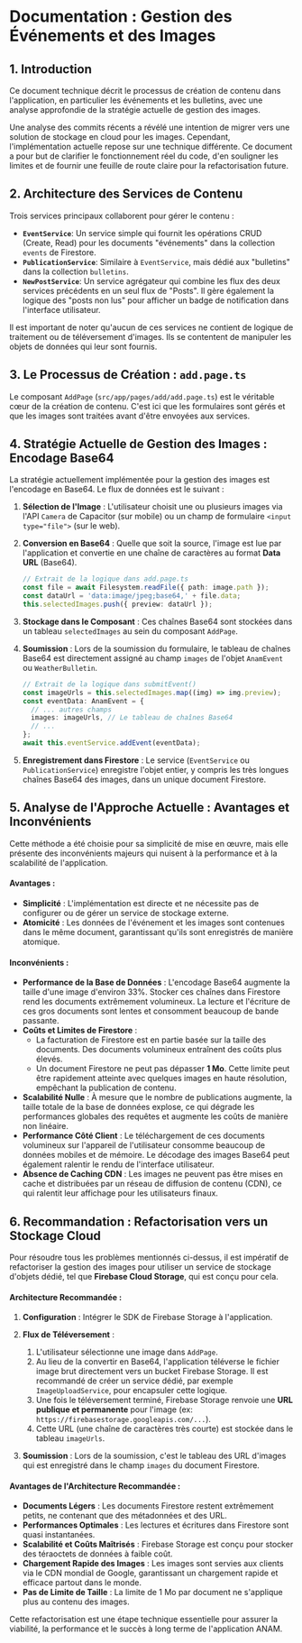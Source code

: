 # Documentation : Gestion des Événements et des Images

## 1. Introduction

Ce document technique décrit le processus de création de contenu dans l'application, en particulier les événements et les bulletins, avec une analyse approfondie de la stratégie actuelle de gestion des images.

Une analyse des commits récents a révélé une intention de migrer vers une solution de stockage en cloud pour les images. Cependant, l'implémentation actuelle repose sur une technique différente. Ce document a pour but de clarifier le fonctionnement réel du code, d'en souligner les limites et de fournir une feuille de route claire pour la refactorisation future.

## 2. Architecture des Services de Contenu

Trois services principaux collaborent pour gérer le contenu :

-   **`EventService`**: Un service simple qui fournit les opérations CRUD (Create, Read) pour les documents "événements" dans la collection `events` de Firestore.
-   **`PublicationService`**: Similaire à `EventService`, mais dédié aux "bulletins" dans la collection `bulletins`.
-   **`NewPostService`**: Un service agrégateur qui combine les flux des deux services précédents en un seul flux de "Posts". Il gère également la logique des "posts non lus" pour afficher un badge de notification dans l'interface utilisateur.

Il est important de noter qu'aucun de ces services ne contient de logique de traitement ou de téléversement d'images. Ils se contentent de manipuler les objets de données qui leur sont fournis.

## 3. Le Processus de Création : `add.page.ts`

Le composant `AddPage` (`src/app/pages/add/add.page.ts`) est le véritable cœur de la création de contenu. C'est ici que les formulaires sont gérés et que les images sont traitées avant d'être envoyées aux services.

## 4. Stratégie Actuelle de Gestion des Images : Encodage Base64

La stratégie actuellement implémentée pour la gestion des images est l'encodage en Base64. Le flux de données est le suivant :

1.  **Sélection de l'Image** : L'utilisateur choisit une ou plusieurs images via l'API `Camera` de Capacitor (sur mobile) ou un champ de formulaire `<input type="file">` (sur le web).

2.  **Conversion en Base64** : Quelle que soit la source, l'image est lue par l'application et convertie en une chaîne de caractères au format **Data URL** (Base64).

    ```typescript
    // Extrait de la logique dans add.page.ts
    const file = await Filesystem.readFile({ path: image.path });
    const dataUrl = 'data:image/jpeg;base64,' + file.data;
    this.selectedImages.push({ preview: dataUrl });
    ```

3.  **Stockage dans le Composant** : Ces chaînes Base64 sont stockées dans un tableau `selectedImages` au sein du composant `AddPage`.

4.  **Soumission** : Lors de la soumission du formulaire, le tableau de chaînes Base64 est directement assigné au champ `images` de l'objet `AnamEvent` ou `WeatherBulletin`.

    ```typescript
    // Extrait de la logique dans submitEvent()
    const imageUrls = this.selectedImages.map((img) => img.preview);
    const eventData: AnamEvent = {
      // ... autres champs
      images: imageUrls, // Le tableau de chaînes Base64
      // ...
    };
    await this.eventService.addEvent(eventData);
    ```

5.  **Enregistrement dans Firestore** : Le service (`EventService` ou `PublicationService`) enregistre l'objet entier, y compris les très longues chaînes Base64 des images, dans un unique document Firestore.

## 5. Analyse de l'Approche Actuelle : Avantages et Inconvénients

Cette méthode a été choisie pour sa simplicité de mise en œuvre, mais elle présente des inconvénients majeurs qui nuisent à la performance et à la scalabilité de l'application.

#### Avantages :

-   **Simplicité** : L'implémentation est directe et ne nécessite pas de configurer ou de gérer un service de stockage externe.
-   **Atomicité** : Les données de l'événement et les images sont contenues dans le même document, garantissant qu'ils sont enregistrés de manière atomique.

#### Inconvénients :

-   **Performance de la Base de Données** : L'encodage Base64 augmente la taille d'une image d'environ 33%. Stocker ces chaînes dans Firestore rend les documents extrêmement volumineux. La lecture et l'écriture de ces gros documents sont lentes et consomment beaucoup de bande passante.
-   **Coûts et Limites de Firestore** :
    -   La facturation de Firestore est en partie basée sur la taille des documents. Des documents volumineux entraînent des coûts plus élevés.
    -   Un document Firestore ne peut pas dépasser **1 Mo**. Cette limite peut être rapidement atteinte avec quelques images en haute résolution, empêchant la publication de contenu.
-   **Scalabilité Nulle** : À mesure que le nombre de publications augmente, la taille totale de la base de données explose, ce qui dégrade les performances globales des requêtes et augmente les coûts de manière non linéaire.
-   **Performance Côté Client** : Le téléchargement de ces documents volumineux sur l'appareil de l'utilisateur consomme beaucoup de données mobiles et de mémoire. Le décodage des images Base64 peut également ralentir le rendu de l'interface utilisateur.
-   **Absence de Caching CDN** : Les images ne peuvent pas être mises en cache et distribuées par un réseau de diffusion de contenu (CDN), ce qui ralentit leur affichage pour les utilisateurs finaux.

## 6. Recommandation : Refactorisation vers un Stockage Cloud

Pour résoudre tous les problèmes mentionnés ci-dessus, il est impératif de refactoriser la gestion des images pour utiliser un service de stockage d'objets dédié, tel que **Firebase Cloud Storage**, qui est conçu pour cela.

#### Architecture Recommandée :

1.  **Configuration** : Intégrer le SDK de Firebase Storage à l'application.

2.  **Flux de Téléversement** :
    1.  L'utilisateur sélectionne une image dans `AddPage`.
    2.  Au lieu de la convertir en Base64, l'application téléverse le fichier image brut directement vers un bucket Firebase Storage. Il est recommandé de créer un service dédié, par exemple `ImageUploadService`, pour encapsuler cette logique.
    3.  Une fois le téléversement terminé, Firebase Storage renvoie une **URL publique et permanente** pour l'image (ex: `https://firebasestorage.googleapis.com/...`).
    4.  Cette URL (une chaîne de caractères très courte) est stockée dans le tableau `imageUrls`.

3.  **Soumission** : Lors de la soumission, c'est le tableau des URL d'images qui est enregistré dans le champ `images` du document Firestore.

#### Avantages de l'Architecture Recommandée :

-   **Documents Légers** : Les documents Firestore restent extrêmement petits, ne contenant que des métadonnées et des URL.
-   **Performances Optimales** : Les lectures et écritures dans Firestore sont quasi instantanées.
-   **Scalabilité et Coûts Maîtrisés** : Firebase Storage est conçu pour stocker des téraoctets de données à faible coût.
-   **Chargement Rapide des Images** : Les images sont servies aux clients via le CDN mondial de Google, garantissant un chargement rapide et efficace partout dans le monde.
-   **Pas de Limite de Taille** : La limite de 1 Mo par document ne s'applique plus au contenu des images.

Cette refactorisation est une étape technique essentielle pour assurer la viabilité, la performance et le succès à long terme de l'application ANAM.
